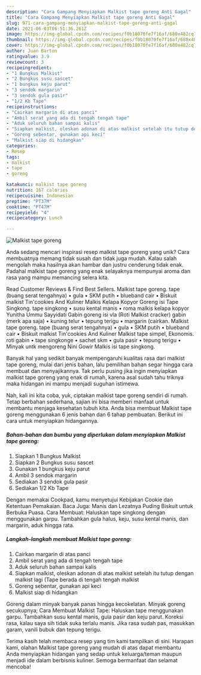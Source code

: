 ```yaml
---
description: "Cara Gampang Menyiapkan Malkist tape goreng Anti Gagal"
title: "Cara Gampang Menyiapkan Malkist tape goreng Anti Gagal"
slug: 971-cara-gampang-menyiapkan-malkist-tape-goreng-anti-gagal
date: 2021-06-03T06:51:36.261Z
image: https://img-global.cpcdn.com/recipes/f0b18070fe7f16af/680x482cq70/malkist-tape-goreng-foto-resep-utama.jpg
thumbnail: https://img-global.cpcdn.com/recipes/f0b18070fe7f16af/680x482cq70/malkist-tape-goreng-foto-resep-utama.jpg
cover: https://img-global.cpcdn.com/recipes/f0b18070fe7f16af/680x482cq70/malkist-tape-goreng-foto-resep-utama.jpg
author: Juan Barton
ratingvalue: 3.9
reviewcount: 3
recipeingredient:
- "1 Bungkus Malkist"
- "2 Bungkus susu sascet"
- "1 bungkus keju parut"
- "3 sendok margarin"
- "3 sendok gula pasir"
- "1/2 Kb Tape"
recipeinstructions:
- "Cairkan margarin di atas panci"
- "Ambil serat yang ada di tengah tengah tape"
- "Aduk seluruh bahan sampai kalis"
- "Siapkan malkist, oleskan adonan di atas malkist setelah itu tutup dengan malkist lagi (Tape berada di tengah tengah malkist"
- "Goreng sebentar, gunakan api keci"
- "Malkist siap di hidangkan"
categories:
- Resep
tags:
- malkist
- tape
- goreng

katakunci: malkist tape goreng 
nutrition: 167 calories
recipecuisine: Indonesian
preptime: "PT37M"
cooktime: "PT47M"
recipeyield: "4"
recipecategory: Lunch

---
```



![Malkist tape goreng](https://img-global.cpcdn.com/recipes/f0b18070fe7f16af/680x482cq70/malkist-tape-goreng-foto-resep-utama.jpg)

Anda sedang mencari inspirasi resep malkist tape goreng yang unik? Cara membuatnya memang tidak susah dan tidak juga mudah. Kalau salah mengolah maka hasilnya akan hambar dan justru cenderung tidak enak. Padahal malkist tape goreng yang enak selayaknya mempunyai aroma dan rasa yang mampu memancing selera kita.

Read Customer Reviews &amp; Find Best Sellers. Malkist tape goreng. tape (buang serat tengahnya) • gula • SKM putih • blueband cair • Biskuit malkist Tin&#39;cookies And Kuliner Malkis Kelapa Kopyor Goreng isi Tape Singkong. tape singkong • susu kental manis • roma malkis kelapa kopyor Yunitha Ummu Sayyidati Gabin goreng isi vla (Roti Malkist cracker) gabin (merk apa saja) • kuning telur • tepung terigu • margarin (cairkan. Malkist tape goreng. tape (buang serat tengahnya) • gula • SKM putih • blueband cair • Biskuit malkist Tin&#39;cookies And Kuliner Malkist tape simpel, Ekonomis. roti gabin • tape singkonge • sachet skm • gula pasir • tepung terigu • Minyak untk mengoreng Nini Gowir Malkis isi tape singkong.

Banyak hal yang sedikit banyak mempengaruhi kualitas rasa dari malkist tape goreng, mulai dari jenis bahan, lalu pemilihan bahan segar hingga cara membuat dan menyajikannya. Tak perlu pusing jika ingin menyiapkan malkist tape goreng yang enak di rumah, karena asal sudah tahu triknya maka hidangan ini mampu menjadi suguhan istimewa.


Nah, kali ini kita coba, yuk, ciptakan malkist tape goreng sendiri di rumah. Tetap berbahan sederhana, sajian ini bisa memberi manfaat untuk membantu menjaga kesehatan tubuh kita. Anda bisa membuat Malkist tape goreng menggunakan 6 jenis bahan dan 6 tahap pembuatan. Berikut ini cara untuk menyiapkan hidangannya.

<!--inarticleads1-->

##### Bahan-bahan dan bumbu yang diperlukan dalam menyiapkan Malkist tape goreng:

1. Siapkan 1 Bungkus Malkist
1. Siapkan 2 Bungkus susu sascet
1. Gunakan 1 bungkus keju parut
1. Ambil 3 sendok margarin
1. Sediakan 3 sendok gula pasir
1. Sediakan 1/2 Kb Tape


Dengan memakai Cookpad, kamu menyetujui Kebijakan Cookie dan Ketentuan Pemakaian. Baca Juga: Manis dan Lezatnya Puding Biskuit untuk Berbuka Puasa. Cara Membuat: Haluskan tape singkong dengan menggunakan garpu. Tambahkan gula halus, keju, susu kental manis, dan margarin, aduk hingga rata. 

<!--inarticleads2-->

##### Langkah-langkah membuat Malkist tape goreng:

1. Cairkan margarin di atas panci
1. Ambil serat yang ada di tengah tengah tape
1. Aduk seluruh bahan sampai kalis
1. Siapkan malkist, oleskan adonan di atas malkist setelah itu tutup dengan malkist lagi (Tape berada di tengah tengah malkist
1. Goreng sebentar, gunakan api keci
1. Malkist siap di hidangkan


Goreng dalam minyak banyak panas hingga kecokelatan. Minyak goreng secukupnya; Cara Membuat Malkist Tape: Haluskan tape menggunakan garpu. Tambahkan susu kental manis, gula pasir dan keju parut. Koreksi rasa, kalau saya sih tidak suka terlalu manis. Jika rasa sudah pas, masukkan garam, vanili bubuk dan tepung terigu. 

Terima kasih telah membaca resep yang tim kami tampilkan di sini. Harapan kami, olahan Malkist tape goreng yang mudah di atas dapat membantu Anda menyiapkan hidangan yang sedap untuk keluarga/teman maupun menjadi ide dalam berbisnis kuliner. Semoga bermanfaat dan selamat mencoba!
